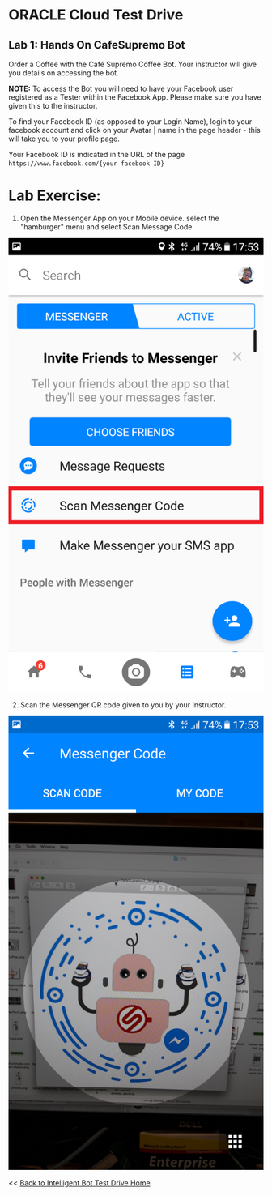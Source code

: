 # ORACLE Cloud Test Drive #

## Lab 1: Hands On CafeSupremo Bot ##

Order a Coffee with the Café Supremo Coffee Bot. Your instructor will give you details on accessing the bot.

**NOTE:** To access the Bot you will need to have your Facebook user registered as a Tester within the Facebook App.  Please make sure you have given this to the instructor.

To find your Facebook ID (as opposed to your Login Name), login to your facebook account and click on your Avatar | name in the page header - this will take you to your profile page.

Your Facebook ID is indicated in the URL of the page ``https://www.facebook.com/{your facebook ID}``

# Lab Exercise: #

1. Open the Messenger App on your Mobile device. select the "hamburger" menu and select Scan Message Code

<img src="img/lab1-1.png"/>

2. Scan the Messenger QR code given to you by your Instructor.

<img src="img/lab1-2.png"/>

<< [Back to Intelligent Bot Test Drive Home](README.md)
